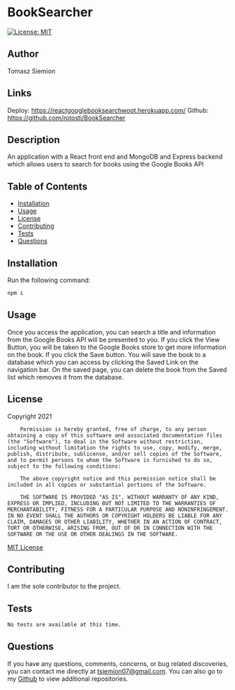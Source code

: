 # BookSearcher
  [![License: MIT](https://img.shields.io/badge/License-MIT-yellow.svg)](https://opensource.org/licenses/MIT)
  
  ## Author
  Tomasz Siemion

  ## Links
  Deploy: https://reactgooglebooksearchwoot.herokuapp.com/
  Github: https://github.com/rotosti/BookSearcher

  ## Description

  An application with a React front end and MongoDB and Express backend which allows users to search for books using the Google Books API

  ## Table of Contents

  - [Installation](#installation)
  - [Usage](#usage)
  - [License](#license)
  - [Contributing](#contributing)
  - [Tests](#tests)
  - [Questions](#questions)

  ## Installation

  Run the following command:

  ```bash
  npm i
  ```

  ## Usage

  Once you access the application, you can search a title and information from the Google Books API will be presented to you.  If you click the View Button, you will be taken to the Google Books store to get more information on the book.  If you click the Save button.  You will save the book to a database which you can access by clicking the Saved Link on the navigation bar.  On the saved page, you can delete the book from the Saved list which removes it from the database.

  ## License

  Copyright 2021

        Permission is hereby granted, free of charge, to any person obtaining a copy of this software and associated documentation files (the "Software"), to deal in the Software without restriction, including without limitation the rights to use, copy, modify, merge, publish, distribute, sublicense, and/or sell copies of the Software, and to permit persons to whom the Software is furnished to do so, subject to the following conditions:
        
        The above copyright notice and this permission notice shall be included in all copies or substantial portions of the Software.
        
        THE SOFTWARE IS PROVIDED "AS IS", WITHOUT WARRANTY OF ANY KIND, EXPRESS OR IMPLIED, INCLUDING BUT NOT LIMITED TO THE WARRANTIES OF MERCHANTABILITY, FITNESS FOR A PARTICULAR PURPOSE AND NONINFRINGEMENT. IN NO EVENT SHALL THE AUTHORS OR COPYRIGHT HOLDERS BE LIABLE FOR ANY CLAIM, DAMAGES OR OTHER LIABILITY, WHETHER IN AN ACTION OF CONTRACT, TORT OR OTHERWISE, ARISING FROM, OUT OF OR IN CONNECTION WITH THE SOFTWARE OR THE USE OR OTHER DEALINGS IN THE SOFTWARE.
        
        
  [MIT License](https://www.mit.edu/~amini/LICENSE.md)

  ## Contributing

  I am the sole contributor to the project.

  ## Tests

  ```bash
  No tests are available at this time.
  ```

  ## Questions

  If you have any questions, comments, concerns, or bug related discoveries,
  you can contact me directly at tsiemion07@gmail.com.  You can also go to my
  [Github](https://github.com/rotosti) to view additional repositories.